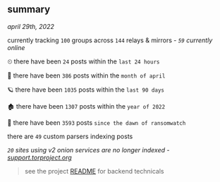 
## summary
_april 29th, 2022_

currently tracking `100` groups across `144` relays & mirrors - _`59` currently online_

⏲ there have been `24` posts within the `last 24 hours`

🦈 there have been `386` posts within the `month of april`

🪐 there have been `1035` posts within the `last 90 days`

🏚 there have been `1307` posts within the `year of 2022`

🦕 there have been `3593` posts `since the dawn of ransomwatch`

there are `49` custom parsers indexing posts

_`20` sites using v2 onion services are no longer indexed - [support.torproject.org](https://support.torproject.org/onionservices/v2-deprecation/)_

> see the project [README](https://github.com/thetanz/ransomwatch#ransomwatch--) for backend technicals
